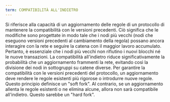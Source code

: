 ```yaml
---
term: COMPATIBILITÀ ALL'INDIETRO
---
```


Si riferisce alla capacità di un aggiornamento delle regole di un protocollo di mantenere la compatibilità con le versioni precedenti. Ciò significa che le modifiche sono progettate in modo tale che i nodi più vecchi (nodi che eseguono versioni precedenti al cambiamento della regola) possano ancora interagire con la rete e seguire la catena con il maggior lavoro accumulato. Pertanto, è essenziale che i nodi più vecchi non rifiutino i nuovi blocchi né le nuove transazioni. La compatibilità all'indietro riduce significativamente la probabilità che un aggiornamento frammenti la rete, evitando così la divisione dei nodi in sottogruppi su catene diverse. Per garantire la compatibilità con le versioni precedenti del protocollo, un aggiornamento deve rendere le regole esistenti più rigorose o introdurre nuove regole. Questo principio definisce un "soft fork". Al contrario, se un aggiornamento allenta le regole esistenti o ne elimina alcune, allora non sarà compatibile all'indietro. Questo sarebbe un "hard fork".
